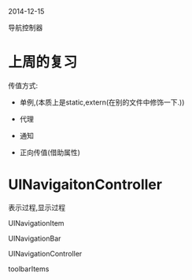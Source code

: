 2014-12-15

导航控制器


# 上周的复习

传值方式:

- 单例,(本质上是static,extern(在别的文件中修饰一下.))

- 代理

- 通知

- 正向传值(借助属性) 



#  UINavigaitonController


表示过程,显示过程

UINavigationItem

UINavigationBar

UINavigationController


toolbarItems 
 
